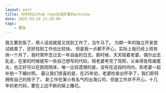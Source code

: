 ```yaml
---
layout: post
title: 为你的Github repo生成好看的preview
date: 2025-03-24 21:29:00
tags:
    - 要饭
---
```


我又要到饭了。用人话说就是又找到工作了，当牛马了。
为期一年的独立开发尝试结束了，还好找到工作也比较快。
但是我一点都不开心，实际上我已经上班有快一个月了，我时常怀念过去一年自由的日志。那时候，天天陪着老婆，偶尔出去乱走，在家的时候就写一些自己想写的代码，陪老婆考完了驾照，父亲得急性阑尾炎，也正好可以在医院陪床，唯一比较遗憾的是，没有在这段时间内，和老婆一起补拍一下婚纱照。
最让我们惊喜的是，在25年初，老婆检查出怀孕了，我们即将拥有自己的孩子了。
新工作在某小有名气的出海公司，但是工作并不开心，十几年的老代码，要在上边不断的屎上雕花。